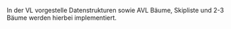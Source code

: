 In der VL vorgestelle Datenstrukturen sowie AVL Bäume, Skipliste und 2-3 Bäume werden hierbei implementiert.
